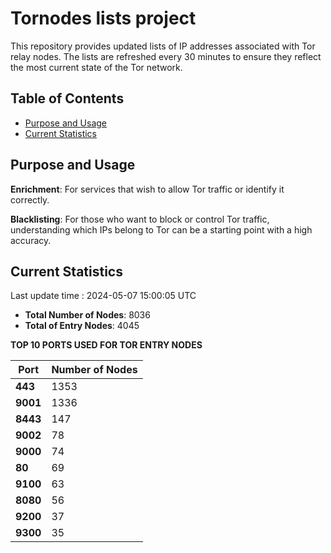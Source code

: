 # Tornodes lists project

This repository provides updated lists of IP addresses associated with Tor relay nodes. The lists are refreshed every 30 minutes to ensure they reflect the most current state of the Tor network.

## Table of Contents

- [Purpose and Usage](#purpose-and-usage)
- [Current Statistics](#current-statistics)


## Purpose and Usage

**Enrichment**: For services that wish to allow Tor traffic or identify it correctly.

**Blacklisting**: For those who want to block or control Tor traffic, understanding which IPs belong to Tor can be a starting point with a high accuracy.

## Current Statistics

Last update time : 2024-05-07 15:00:05 UTC

- **Total Number of Nodes**: 8036
- **Total of Entry Nodes**: 4045

**TOP 10 PORTS USED FOR TOR ENTRY NODES**

| **Port** | **Number of Nodes** |
|------|-----------------|
| **443**   | 1353  |
| **9001**   | 1336  |
| **8443**   | 147  |
| **9002**   | 78  |
| **9000**   | 74  |
| **80**   | 69  |
| **9100**   | 63  |
| **8080**   | 56  |
| **9200**   | 37  |
| **9300**   | 35  |

